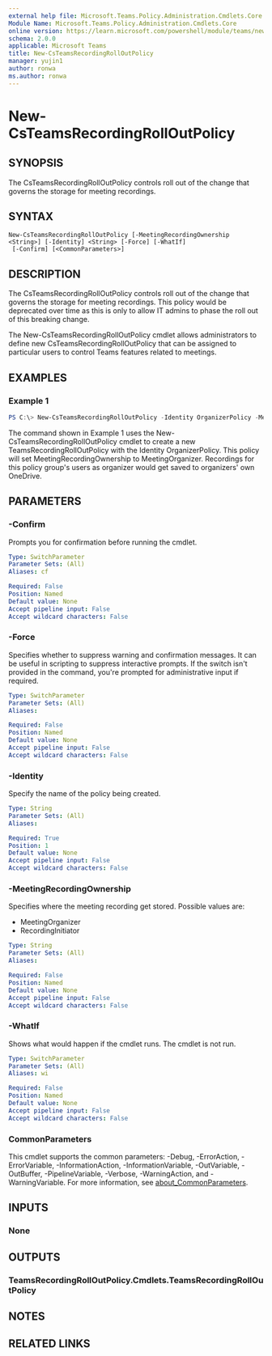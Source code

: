 ```yaml
---
external help file: Microsoft.Teams.Policy.Administration.Cmdlets.Core.dll-Help.xml
Module Name: Microsoft.Teams.Policy.Administration.Cmdlets.Core
online version: https://learn.microsoft.com/powershell/module/teams/new-csteamsrecordingrolloutpolicy
schema: 2.0.0
applicable: Microsoft Teams
title: New-CsTeamsRecordingRollOutPolicy
manager: yujin1
author: ronwa
ms.author: ronwa
---
```


# New-CsTeamsRecordingRollOutPolicy

## SYNOPSIS

The CsTeamsRecordingRollOutPolicy controls roll out of the change that governs the storage for meeting recordings. 

## SYNTAX

```
New-CsTeamsRecordingRollOutPolicy [-MeetingRecordingOwnership <String>] [-Identity] <String> [-Force] [-WhatIf]
 [-Confirm] [<CommonParameters>]
```

## DESCRIPTION

The CsTeamsRecordingRollOutPolicy controls roll out of the change that governs the storage for meeting recordings. This policy would be deprecated over time as this is only to allow IT admins to phase the roll out of this breaking change.

The New-CsTeamsRecordingRollOutPolicy cmdlet allows administrators to define new CsTeamsRecordingRollOutPolicy that can be assigned to particular users to control Teams features related to meetings.

## EXAMPLES

### Example 1
```powershell
PS C:\> New-CsTeamsRecordingRollOutPolicy -Identity OrganizerPolicy -MeetingRecordingOwnership MeetingOrganizer
```

The command shown in Example 1 uses the New-CsTeamsRecordingRollOutPolicy cmdlet to create a new TeamsRecordingRollOutPolicy with the Identity OrganizerPolicy.
This policy will set MeetingRecordingOwnership to MeetingOrganizer. Recordings for this policy group's users as organizer would get saved to organizers' own OneDrive.

## PARAMETERS

### -Confirm
Prompts you for confirmation before running the cmdlet.

```yaml
Type: SwitchParameter
Parameter Sets: (All)
Aliases: cf

Required: False
Position: Named
Default value: None
Accept pipeline input: False
Accept wildcard characters: False
```

### -Force
Specifies whether to suppress warning and confirmation messages. It can be useful in scripting to suppress interactive prompts. If the switch isn't provided in the command, you're prompted for administrative input if required.

```yaml
Type: SwitchParameter
Parameter Sets: (All)
Aliases:

Required: False
Position: Named
Default value: None
Accept pipeline input: False
Accept wildcard characters: False
```

### -Identity
Specify the name of the policy being created.

```yaml
Type: String
Parameter Sets: (All)
Aliases:

Required: True
Position: 1
Default value: None
Accept pipeline input: False
Accept wildcard characters: False
```

### -MeetingRecordingOwnership
Specifies where the meeting recording get stored. Possible values are: 
- MeetingOrganizer
- RecordingInitiator

```yaml
Type: String
Parameter Sets: (All)
Aliases:

Required: False
Position: Named
Default value: None
Accept pipeline input: False
Accept wildcard characters: False
```

### -WhatIf
Shows what would happen if the cmdlet runs.
The cmdlet is not run.

```yaml
Type: SwitchParameter
Parameter Sets: (All)
Aliases: wi

Required: False
Position: Named
Default value: None
Accept pipeline input: False
Accept wildcard characters: False
```

### CommonParameters
This cmdlet supports the common parameters: -Debug, -ErrorAction, -ErrorVariable, -InformationAction, -InformationVariable, -OutVariable, -OutBuffer, -PipelineVariable, -Verbose, -WarningAction, and -WarningVariable. For more information, see [about_CommonParameters](http://go.microsoft.com/fwlink/?LinkID=113216).

## INPUTS

### None

## OUTPUTS

### TeamsRecordingRollOutPolicy.Cmdlets.TeamsRecordingRollOutPolicy

## NOTES

## RELATED LINKS
